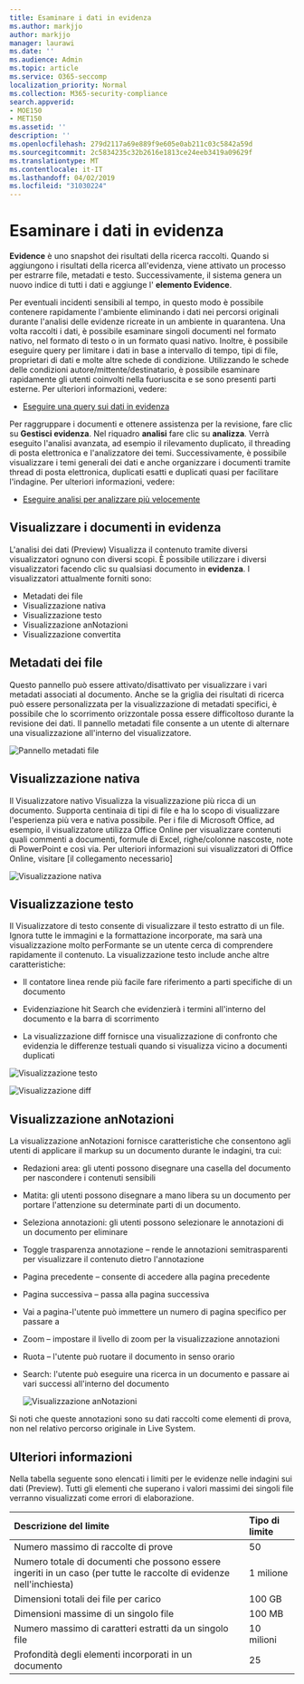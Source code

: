 ```yaml
---
title: Esaminare i dati in evidenza
ms.author: markjjo
author: markjjo
manager: laurawi
ms.date: ''
ms.audience: Admin
ms.topic: article
ms.service: O365-seccomp
localization_priority: Normal
ms.collection: M365-security-compliance
search.appverid:
- MOE150
- MET150
ms.assetid: ''
description: ''
ms.openlocfilehash: 279d2117a69e889f9e605e0ab211c03c5842a59d
ms.sourcegitcommit: 2c5834235c32b2616e1813ce24eeb3419a09629f
ms.translationtype: MT
ms.contentlocale: it-IT
ms.lasthandoff: 04/02/2019
ms.locfileid: "31030224"
---
```

# <a name="review-data-in-evidence"></a>Esaminare i dati in evidenza

**Evidence** è uno snapshot dei risultati della ricerca raccolti. Quando si aggiungono i risultati della ricerca all'evidenza, viene attivato un processo per estrarre file, metadati e testo. Successivamente, il sistema genera un nuovo indice di tutti i dati e aggiunge l' **elemento Evidence**. 

Per eventuali incidenti sensibili al tempo, in questo modo è possibile contenere rapidamente l'ambiente eliminando i dati nei percorsi originali durante l'analisi delle evidenze ricreate in un ambiente in quarantena. Una volta raccolti i dati, è possibile esaminare singoli documenti nel formato nativo, nel formato di testo o in un formato quasi nativo. Inoltre, è possibile eseguire query per limitare i dati in base a intervallo di tempo, tipi di file, proprietari di dati e molte altre schede di condizione. Utilizzando le schede delle condizioni autore/mittente/destinatario, è possibile esaminare rapidamente gli utenti coinvolti nella fuoriuscita e se sono presenti parti esterne. Per ulteriori informazioni, vedere:

  - [Eseguire una query sui dati in evidenza](evidence-query.md)

Per raggruppare i documenti e ottenere assistenza per la revisione, fare clic su **Gestisci evidenza**. Nel riquadro **analisi** fare clic su **analizza**. Verrà eseguito l'analisi avanzata, ad esempio il rilevamento duplicato, il threading di posta elettronica e l'analizzatore dei temi. Successivamente, è possibile visualizzare i temi generali dei dati e anche organizzare i documenti tramite thread di posta elettronica, duplicati esatti e duplicati quasi per facilitare l'indagine. Per ulteriori informazioni, vedere:

  - [Eseguire analisi per analizzare più velocemente](run-analytics-to-investigate-faster.md)

## <a name="view-documents-in-evidence"></a>Visualizzare i documenti in evidenza

L'analisi dei dati (Preview) Visualizza il contenuto tramite diversi visualizzatori ognuno con diversi scopi. È possibile utilizzare i diversi visualizzatori facendo clic su qualsiasi documento in **evidenza**. I visualizzatori attualmente forniti sono:

- Metadati dei file
- Visualizzazione nativa
- Visualizzazione testo
- Visualizzazione anNotazioni
- Visualizzazione convertita

## <a name="file-metadata"></a>Metadati dei file

Questo pannello può essere attivato/disattivato per visualizzare i vari metadati associati al documento. Anche se la griglia dei risultati di ricerca può essere personalizzata per la visualizzazione di metadati specifici, è possibile che lo scorrimento orizzontale possa essere difficoltoso durante la revisione dei dati. Il pannello metadati file consente a un utente di alternare una visualizzazione all'interno del visualizzatore.

![Pannello metadati file
](../media/Reviewimage2.png)

## <a name="native-view"></a>Visualizzazione nativa

Il Visualizzatore nativo Visualizza la visualizzazione più ricca di un documento. Supporta centinaia di tipi di file e ha lo scopo di visualizzare l'esperienza più vera e nativa possibile. Per i file di Microsoft Office, ad esempio, il visualizzatore utilizza Office Online per visualizzare contenuti quali commenti a documenti, formule di Excel, righe/colonne nascoste, note di PowerPoint e così via. Per ulteriori informazioni sui visualizzatori di Office Online, visitare \[il collegamento necessario\]

![Visualizzazione nativa
](../media/Reviewimage3.png)

## <a name="text-view"></a>Visualizzazione testo

Il Visualizzatore di testo consente di visualizzare il testo estratto di un file. Ignora tutte le immagini e la formattazione incorporate, ma sarà una visualizzazione molto perFormante se un utente cerca di comprendere rapidamente il contenuto. La visualizzazione testo include anche altre caratteristiche:

  - Il contatore linea rende più facile fare riferimento a parti specifiche di un documento

  - Evidenziazione hit Search che evidenzierà i termini all'interno del documento e la barra di scorrimento

  - La visualizzazione diff fornisce una visualizzazione di confronto che evidenzia le differenze testuali quando si visualizza vicino a documenti duplicati

![Visualizzazione testo
](../media/Reviewimage4.png)

![Visualizzazione diff
](../media/Reviewimage5.png)

## <a name="annotate-view"></a>Visualizzazione anNotazioni

La visualizzazione anNotazioni fornisce caratteristiche che consentono agli utenti di applicare il markup su un documento durante le indagini, tra cui:

  - Redazioni area: gli utenti possono disegnare una casella del documento per nascondere i contenuti sensibili

  - Matita: gli utenti possono disegnare a mano libera su un documento per portare l'attenzione su determinate parti di un documento.

  - Seleziona annotazioni: gli utenti possono selezionare le annotazioni di un documento per eliminare

  - Toggle trasparenza annotazione – rende le annotazioni semitrasparenti per visualizzare il contenuto dietro l'annotazione

  - Pagina precedente – consente di accedere alla pagina precedente

  - Pagina successiva – passa alla pagina successiva

  - Vai a pagina-l'utente può immettere un numero di pagina specifico per passare a

  - Zoom – impostare il livello di zoom per la visualizzazione annotazioni

  - Ruota – l'utente può ruotare il documento in senso orario

  - Search: l'utente può eseguire una ricerca in un documento e passare ai vari successi all'interno del documento
    
    ![Visualizzazione anNotazioni
    ](../media/Reviewimage1.png)

Si noti che queste annotazioni sono su dati raccolti come elementi di prova, non nel relativo percorso originale in Live System. 

## <a name="more-information"></a>Ulteriori informazioni

Nella tabella seguente sono elencati i limiti per le evidenze nelle indagini sui dati (Preview).  Tutti gli elementi che superano i valori massimi dei singoli file verranno visualizzati come errori di elaborazione.
    
  |**Descrizione del limite**|**Tipo di limite**|
  |:-----|:-----|
  |Numero massimo di raccolte di prove  <br/> |50  <br/> |
  |Numero totale di documenti che possono essere ingeriti in un caso (per tutte le raccolte di evidenze nell'inchiesta)  <br/> |1 milione  <br/> |
  |Dimensioni totali dei file per carico  <br/> |100 GB  <br/> |
  |Dimensioni massime di un singolo file   <br/> |100 MB  <br/> |
  |Numero massimo di caratteri estratti da un singolo file  <br/> |10 milioni  <br/> |
  |Profondità degli elementi incorporati in un documento  <br/> |25  <br/> |
  